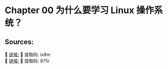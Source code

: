 # Chapter 00  为什么要学习 Linux 操作系统？

## Sources:
:book:
 [链接:](https://pan.baidu.com/s/1yDkOZYVT0BFjvuk_EDT_xw )
:key:
 提取码: ix8m       
:movie_camera:
[链接:](https://pan.baidu.com/s/1ztImv6ACNcr2_MbYLUxaog)
:key:
提取码: 875r
